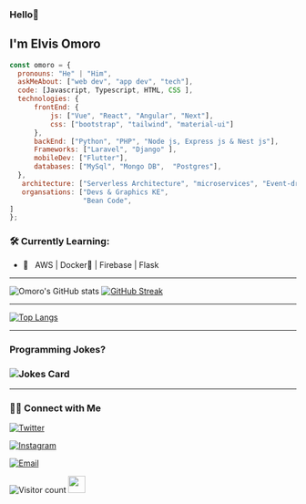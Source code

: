 ### Hello👋 <h2> I'm Elvis Omoro </h2>

  ```javascript
const omoro = {
    pronouns: "He" | "Him",
    askMeAbout: ["web dev", "app dev", "tech"],
    code: [Javascript, Typescript, HTML, CSS ],
    technologies: {
        frontEnd: {
            js: ["Vue", "React", "Angular", "Next"],
            css: ["bootstrap", "tailwind", "material-ui"]
        },
        backEnd: ["Python", "PHP", "Node js, Express js & Nest js"],
        Frameworks: ["Laravel", "Django" ],
        mobileDev: ["Flutter"],
        databases: ["MySql", "Mongo DB",  "Postgres"],
    },
     architecture: ["Serverless Architecture", "microservices", "Event-driven", "Single page applications"],
     organsations: ["Devs & Graphics KE",
                    "Bean Code",
  ]
};
```

<h3>🛠 Currently Learning:</h3>

- 🔧 &nbsp; AWS | Docker🐳 | Firebase | Flask

<hr>

![Omoro's GitHub stats](https://github-readme-stats.vercel.app/api?username=iamomoro&theme=github_dark&show_icons=true)
[![GitHub Streak](http://github-readme-streak-stats.herokuapp.com?user=iamomoro&count_private=true&theme=github-dark-blue&date_format=M%20j%5B%2C%20Y%5D)](https://git.io/streak-stats)

<hr>

[![Top Langs](https://github-readme-stats.vercel.app/api/top-langs/?username=iamomoro&langs_count=8&count_private=true&theme=github_dark&hide_border=false&bg_color=#0D1117)](https://github.com/iamomoro/github-readme-stats)

<hr>

<h3>Programming Jokes?<h3>
<!-- HTML -->
<img src="https://readme-jokes.vercel.app/api" alt="Jokes Card" />
 <br>
<hr>

<h3> 🤝🏻 Connect with Me </h3>
<p align="center">

<a href="https://twitter.com/bake_baller"><img alt="Twitter" src="https://img.shields.io/twitter/follow/bake_baller?style=social"></a>

<a href="https://www.instagram.com/iamomoroit/"><img alt="Instagram" src="https://img.shields.io/badge/Instagram-iamomoroit-black?style=flat-square&logo=instagram"></a>

<a href="mailto:iamomoroit@gmail.com"><img alt="Email" src="https://img.shields.io/badge/Email-:iamomoroit@gmail.com.com-blue?style=flat-square&logo=gmail"></a>

![Visitor count](https://visitor-badge.laobi.icu/badge?page_id=iamomoro.iamomoro)   <img src="https://media.giphy.com/media/dxn6fRlTIShoeBr69N/giphy.gif" width="30">

</p>


